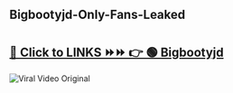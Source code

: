 
 ## Bigbootyjd-Only-Fans-Leaked

# <h2><a href="https://clipsfans.com/Bigbootyjd&ref=git">🔗 Click to LINKS ⏩⏩ 👉 🟢 Bigbootyjd </a></h2>

<a href="https://clipsfans.com/Bigbootyjd&ref=git" rel="nofollow" data-target="animated-image.originalLink"><img src="https://i.ibb.co.com/xMMVF88/686577567.gif" alt="Viral Video Original" style="max-width: 100%; display: inline-block;" data-target="animated-image.originalImage"></a>
